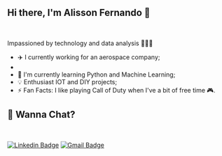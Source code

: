 ## Hi there, I'm Alisson Fernando 👋

<br />

Impassioned by technology and data analysis 👨🏽‍💻

- ✈️ I currently working for an aerospace company;
- 
- 🌱 I'm currently learning Python and Machine Learning;
- 💡 Enthusiast IOT and DIY projects;
- ⚡️ Fan Facts: I like playing Call of Duty when I've a bit of free time 🎮. 

## 💬 Wanna Chat?
<br />

[![Linkedin Badge](https://img.shields.io/badge/-Alisson%20Fernando-007dbb?style=flat-square&logo=Linkedin&logoColor=white&link=https://www.linkedin.com/in/alissonfernandosoares/)](https://www.linkedin.com/in/alissonfernandosoares/) 
[![Gmail Badge](https://img.shields.io/badge/-batista.als.@gmail.com-007dbb?style=flat-square&logo=Gmail&logoColor=white&link=mailto:batista.als.f@gmail.com)](mailto:batista.als.f@gmail.com)

<br />